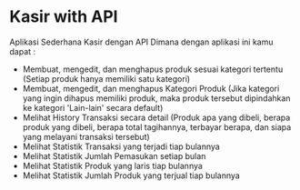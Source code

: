 # Kasir with API
 
Aplikasi Sederhana Kasir dengan API
Dimana dengan aplikasi ini kamu dapat : 
- Membuat, mengedit, dan menghapus produk sesuai kategori tertentu (Setiap produk hanya memiliki satu kategori)
- Membuat, mengedit, dan menghapus Kategori Produk (Jika kategori yang ingin dihapus memiliki produk, maka produk tersebut dipindahkan ke kategori 'Lain-lain' secara default)
- Melihat History Transaksi secara detail (Produk apa yang dibeli, berapa produk yang dibeli, berapa total tagihannya, terbayar berapa, dan siapa yang melayani transaksi tersebut)
- Melihat Statistik Transaksi yang terjadi tiap bulannya
- Melihat Statistik Jumlah Pemasukan setiap bulan
- Melihat Statistik Produk yang laris tiap bulannya
- Melihat Statistik Jumlah Produk yang terjual tiap bulannya

